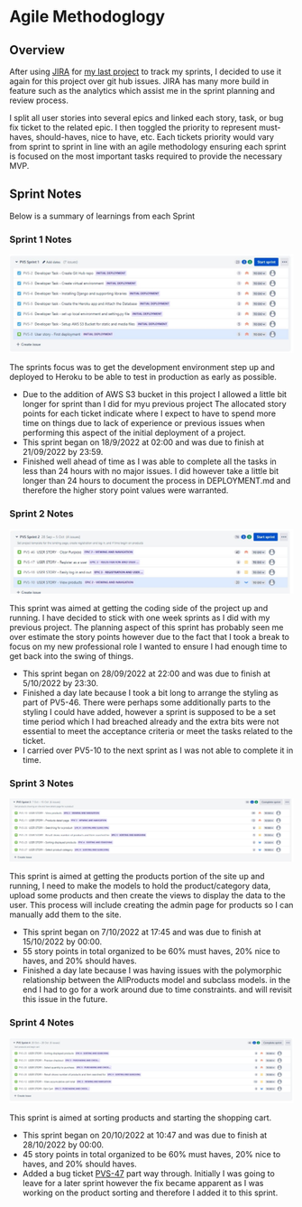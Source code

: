 # Agile Methodoglogy

## Overview

After using [JIRA](https://dnlbowers.atlassian.net/jira/software/projects/PVS/boards/5/roadmap) for [my last project](https://github.com/dnlbowers/jobs-a-gooden) to track my sprints, I decided to use it again for this project over git hub issues. JIRA has many more build in feature such as the analytics which assist me in the sprint planning and review process.

I split all user stories into several epics and linked each story, task, or bug fix ticket to the related epic. I then toggled the priority to represent must-haves, should-haves, nice to have, etc. Each tickets priority would vary from sprint to sprint in line with an agile methodology ensuring each sprint is focused on the most important tasks required to provide the necessary MVP.

## Sprint Notes

Below is a summary of learnings from each Sprint

### Sprint 1 Notes

![Sprint 1](/docs/agile/sprintscreenshots/sprint1.jpg)

The sprints focus was to get the development environment step up and deployed to Heroku to be able to test in production as early as possible.

* Due to the addition of AWS S3 bucket in this project I allowed a little bit longer for sprint than I did for myu previous project The allocated story points for each ticket indicate where I expect to have to spend more time on things due to lack of experience or previous issues when performing this aspect of the initial deployment of a project.
* This sprint began on 18/9/2022 at 02:00 and was due to finish at 21/09/2022 by 23:59.
* Finished well ahead of time as I was able to complete all the tasks in less than 24 hours with no major issues. I did however take a little bit longer than 24 hours to document the process in DEPLOYMENT.md and therefore the higher story point values were warranted.

### Sprint 2 Notes

![Sprint 2](/docs/agile/sprintscreenshots/sprint2.jpg)

This sprint was aimed at getting the coding side of the project up and running. I have decided to stick with one week sprints as I did with my previous project. The planning aspect of this sprint has probably seen me over estimate the story points however due to the fact that I took a break to focus on my new professional role I wanted to ensure I had enough time to get back into the swing of things.

* This sprint began on 28/09/2022 at 22:00 and was due to finish at 5/10/2022 by 23:30.
* Finished a day late because I took a bit long to arrange the styling as part of PV5-46. There were perhaps some additionally parts to the styling I could have added, however a sprint is supposed to be a set time period which I had breached already and the extra bits were not essential to meet the acceptance criteria or meet the tasks related to the ticket.
* I carried over PV5-10 to the next sprint as I was not able to complete it in time.

### Sprint 3 Notes

![Sprint 3](/docs/agile/sprintscreenshots/sprint3.jpg)

This sprint is aimed at getting the products portion of the site up and running, I need to make the models to hold the product/category data, upload some products and then create the views to display the data to the user. This process will include creating the admin page for products so I can manually add them to the site.

* This sprint began on 7/10/2022 at 17:45 and was due to finish at 15/10/2022 by 00:00.
* 55 story points in total organized to be 60% must haves, 20% nice to haves, and 20% should haves.
* Finished a day late because I was having issues with the polymorphic relationship between the AllProducts model and subclass models. in the end I had to go for a work around due to time constraints. and will revisit this issue in the future.

### Sprint 4 Notes

![Sprint 4](/docs/agile/sprintscreenshots/sprint4.jpg)

This sprint is aimed at sorting products and starting the shopping cart.

* This sprint began on 20/10/2022 at 10:47 and was due to finish at 28/10/2022 by 00:00.
* 45 story points in total organized to be 60% must haves, 20% nice to haves, and 20% should haves.
* Added a bug ticket [PVS-47](https://dnlbowers.atlassian.net/browse/PVS-47) part way through. Initially I was going to leave for a later sprint however the fix became apparent as I was working on the product sorting and therefore I added it to this sprint.
